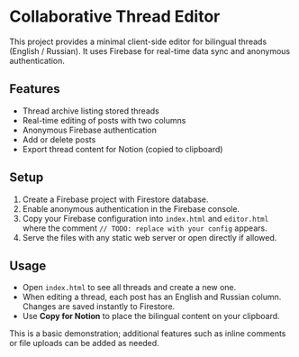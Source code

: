 # Collaborative Thread Editor

This project provides a minimal client-side editor for bilingual threads (English / Russian). It uses Firebase for real-time data sync and anonymous authentication.

## Features

- Thread archive listing stored threads
- Real-time editing of posts with two columns
- Anonymous Firebase authentication
- Add or delete posts
- Export thread content for Notion (copied to clipboard)

## Setup

1. Create a Firebase project with Firestore database.
2. Enable anonymous authentication in the Firebase console.
3. Copy your Firebase configuration into `index.html` and `editor.html` where the comment `// TODO: replace with your config` appears.
4. Serve the files with any static web server or open directly if allowed.

## Usage

- Open `index.html` to see all threads and create a new one.
- When editing a thread, each post has an English and Russian column. Changes are saved instantly to Firestore.
- Use **Copy for Notion** to place the bilingual content on your clipboard.

This is a basic demonstration; additional features such as inline comments or file uploads can be added as needed.
